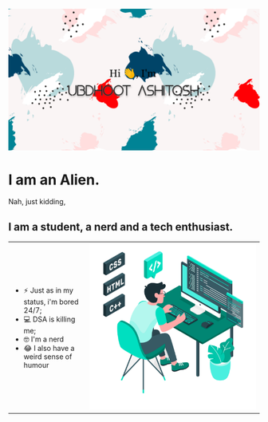![alt image](./github.png)

# I am an Alien.
Nah, just kidding,

## I am a student, a nerd and a tech enthusiast.

<table cellspacing="0" cellpadding="0">
  <tr>
    <td> 
      <ul>
        <li> ⚡ Just as in my status, i'm bored 24/7; </li>
        <li> 💻 DSA is killing me;</li>
        <li> 🤓 I'm a nerd</li>
        <li> 😂 I also have a weird sense of humour</li>
      </ul>
    </td>
    <td> <img src="./Freepik_illustration.png"</td>
  </tr>
 </table>
